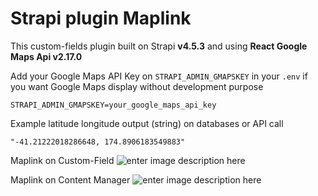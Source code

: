 # Strapi plugin Maplink

This custom-fields plugin built on Strapi **v4.5.3** and using **React Google Maps Api v2.17.0**

Add your Google Maps API Key on `STRAPI_ADMIN_GMAPSKEY` in your `.env` if you want Google Maps display without development purpose
```
STRAPI_ADMIN_GMAPSKEY=your_google_maps_api_key
```

Example latitude longitude output (string) on databases or API call
```
"-41.21222018286648, 174.8906183549883"
```

Maplink on Custom-Field 
![enter image description here](https://i.postimg.cc/rFFXKJ3f/Screenshot-2022-12-11-160820.jpg)

Maplink on Content Manager
![enter image description here](https://i.postimg.cc/qMbfnKd4/Screenshot-2022-12-11-161013.jpg)